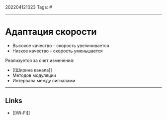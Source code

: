 202204121023
Tags: #

---

# Адаптация скорости
- Высокое качество - скорость увеличивается
- Низкое качество - скорость уменьшается


Реализуется за счет изменения:
- [[Ширина канала]]
- Методов модуляции
- Интервала между сигналами



---
## Links
- [[Wi-Fi]]